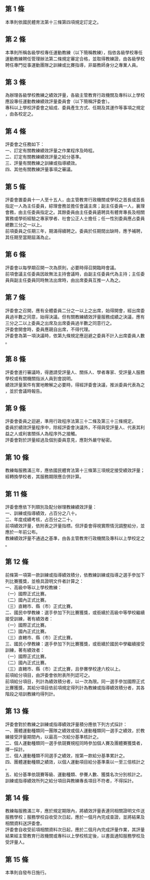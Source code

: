 第 1 條
-------
本準則依國民體育法第十三條第四項規定訂定之。

第 2 條
-------
本準則所稱各級學校專任運動教練（以下簡稱教練），指依各級學校專任  
運動教練聘任管理辦法第二條規定審定合格，並取得教練證，由各級學校  
聘任專門從事運動團隊之訓練或比賽指導，非屬教師身分之專業人員。

第 3 條
-------
為辦理各級學校教練之績效評量，各級主管教育行政機關及專科以上學校  
應設專任運動教練績效評量委員會（以下簡稱評委會）。  
專科以上學校評委會之組成、委員產生方式、任期及其運作等事項之規定  
，由各校定之。

第 4 條
-------
評委會之任務如下：  
一、訂定有關教練績效評量之作業程序及時程。  
二、訂定有關教練績效評量之給分基準。  
三、評量有關教練之訓練或指導績效。  
四、其他有關教練評量事項之審議。

第 5 條
-------
評委會置委員十一人至十五人，由主管教育行政機關或學校之首長或首長  
指定一人為主任委員，綜理會務並擔任會議主席；副主任委員一人，襄理  
會務，由主任委員指定之。其餘委員由主任委員遴聘具有體育專長及相關  
實務或學術經驗之專家學者、社會公正人士擔任；任一性別委員應占委員  
總數三分之一以上。  
前項委員之任期三年，期滿得續聘之。委員於任期間出缺時，應予補聘，  
其任期至當期屆滿為止。

第 6 條
-------
評委會以每學期召開一次為原則，必要時得召開臨時會議。  
前項會議主任委員因故無法主持會議時，由副主任委員代為主持；主任委  
員與副主任委員同時無法出席時，由出席委員互推一人為之。

第 7 條
-------
評委會之召開，應有全體委員二分之一以上之出席，始得開會，經出席委  
員過半數之同意，始得決議。但有關教練績效評量服務成績之決議，應有  
三分之二以上委員之出席及出席委員過半數之同意行之。  
評委會開會時，委員應親自出席，不得代理。  
評委會為第一項決議時，依第九條規定應迴避之委員不計入出席委員人數  
。

第 8 條
-------
評委會進行審議時，得邀請受評量人、關係人、學者專家、受評量人服務  
學校或有關機關指派人員到會說明。  
績效評量案件有實地瞭解之必要時，得經評委會決議，推派委員代表為之  
，並於會議時報告。

第 9 條
-------
評委會委員之迴避，準用行政程序法第三十二條及第三十三條規定。  
委員於績效評量程序中，除經評委會決議外，不得與受評量人、代表其利  
益之人或利害關係人為程序外之接觸。  
評委會對於評量經過及個別委員意見，應對外嚴守秘密。

第 10 條
--------
教練每服務滿三年，應依國民體育法第十三條第三項規定接受績效評量；  
經轉換學校者，其服務期限應合併計算。

第 11 條
--------
評委會應依下列類別及配分辦理教練績效評量：  
一、訓練或指導績效，占百分之八十。  
二、年度成績考核，占百分之二十。  
前項績效評量，依附表之評量指標。但評委會得視實際情況調整給分，並  
應於一年前公布。  
教練績效評量不通過之基準，由各主管教育行政機關及專科以上學校定之  
。

第 12 條
--------
前條第一項第一款訓練或指導績效積分，依教練訓練或指導之選手參加下  
列比賽獲獎，並檢具證明文件者計算之：  
一、高級中等以上學校教練：  
（一）國際正式比賽。  
（二）國內正式比賽。  
（三）直轄市、縣（市）正式比賽。  
二、國民中學教練：選手參加下列比賽獲獎，或銜續於高級中等學校繼續  
    接受訓練，著有績效者：  
（一）國際正式比賽。  
（二）國內正式比賽。  
（三）直轄市、縣（市）正式比賽。  
三、國民小學教練：選手參加下列比賽獲獎，或銜續於國民中學繼續接受  
    訓練，著有績效者：  
（一）國際正式比賽。  
（二）國內正式比賽。  
（三）直轄市、縣（市）正式比賽，且參賽學校達六校以上。  
前項給分項目，由評委會依附表所列認可之。  
前項給分項目，列計為績效積分者，以一次為限。同一選手參加國際正式  
比賽獲獎，其給分項目依前項規定得列計為教練或指導績效積分者，其各  
階段之培訓教練均得列計。

第 13 條
--------
評委會對於教練之訓練或指導績效評量積分應依下列方式採計：  
一、團體運動種類同一團隊之績效或個人運動種類同一選手之績效，於教  
    練接受評量期間內，以最高一次給分基準核計之。  
二、個人運動種類同一選手依競賽規程同時參加個人賽及團體賽獲獎者，  
    擇一採計。  
三、個人運動種類不同選手之績效，按第一款給分基準累計之。  
四、團體運動種類之績效，以個人運動項目給分基準乘以一至三倍核計之  
    。  
五、給分基準依競賽等級、運動種類、參賽人數、獲獎名次分別核計之。  
訓練或指導績效所列之給分項目與教練專長項目不符者，不得採計。

第 14 條
--------
教練每服務滿三年，應於規定期限內，將績效評量表連同相關證明文件送  
服務學校；服務學校自收受次日起，應於一個月內完成查證，並將結果及  
相關資料送評委會。  
評委會自收受前項相關資料次日起，應於二個月內完成評量作業，其評量  
結果經主管教育行政機關或專科以上學校核定後，以書面通知服務學校及  
受評量人。

第 15 條
--------
本準則自發布日施行。

